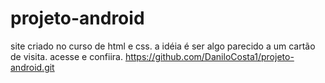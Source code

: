 # projeto-android
site criado no curso de html e css.
a idéia é ser algo parecido a um cartão de visita.
acesse e confiira.
https://github.com/DaniloCosta1/projeto-android.git
